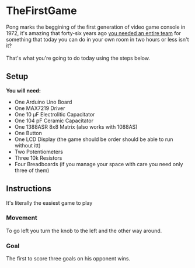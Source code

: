 # TheFirstGame
Pong marks the beggining of the first generation of video game console in 1972, it's amazing that forty-six years ago [you needed an entire
team](https://en.wikipedia.org/wiki/Pong) for something that today you can do in your own room in two hours or less isn't it?\
\
That's what you're going to do today using the steps below.

## Setup
  **You will need:**
  - One Arduino Uno Board
  - One MAX7219 Driver
  - One 10 µF Electrolitic Capacitator
  - One 104 pF Ceramic Capacitator
  - One 1388ASR 8x8 Matrix (also works with 1088AS)  
  - One Button
  - One LCD Display (the game should be order should be able to run without itt)
  - Two Potentiometers
  - Three 10k Resistors
  - Four Breadboards (if you manage your space with care you need only three of them)
## Instructions
It's literally the easiest game to play
### Movement
To go left you turn the knob to the left and the other way around.
### Goal
The first to score three goals on his opponent wins.
